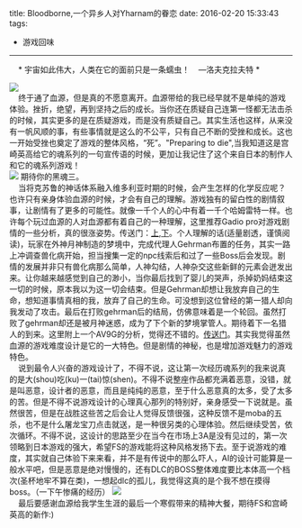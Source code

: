title: Bloodborne,一个异乡人对Yharnam的眷恋
date: 2016-02-20 15:33:43
tags:
- 游戏回味
---
&#160;&#160;&#160;&#160;* 宇宙如此伟大，人类在它的面前只是一条蠕虫！ &#160;&#160; —洛夫克拉夫特 *  

![](http://i12.tietuku.com/698cf1120103bf23.jpg)  
 &#160;&#160;&#160;&#160;终于通了血源，但是真的不愿意离开。血源带给的我已经早就不是单纯的游戏体验。挫折，绝望，再到坚持之后的成长。当你还在质疑自己连第一怪都无法击杀的时候，其实更多的是在质疑游戏，而是没有质疑自己。其实生活也这样，从来没有一帆风顺的事，有些事情就是这么的不公平，只有自己不断的受挫和成长。这也一开始受挫也奠定了游戏的整体风格，“死”。"Preparing to die",当我知道这是宫崎英高给它的魂系列的一句宣传语的时候，更加让我记住了这个来自日本的制作人和它的魂系列游戏！  
![](http://i13.tietuku.com/ff465a00b844f953.jpg) 期待你的黑魂三。  
 &#160;&#160;&#160;&#160;当将克苏鲁的神话体系融入维多利亚时期的时候，会产生怎样的化学反应呢？也许只有亲身体验血源的时候，才会有自己的理解。游戏独有的留白性的剧情叙事，让剧情有了更多的可能性。就像一千个人的心中有着一千个哈姆雷特一样。也许每个玩过血源的人对血源都有着自己的一种理解，这里推荐Gadio pro对游戏剧情的一些分析，真的很涨姿势。传送门：[上](http://www.g-cores.com/volumes/15138),[下](http://www.g-cores.com/volumes/15166)。个人理解的话(适量剧透，谨慎阅读)，玩家在外神月神制造的梦境中，完成代理人Gehrman布置的任务，其实一路上冲调查兽化病开始，担当搜集一定的npc线索后和过了一些Boss后会发现。剧情的发展并非只有兽化病那么简单，人神勾结，人神杂交这些新鲜的元素会迸发出来。让你越来越感觉到自己的渺小，当你最后找到了婴儿的哭声，杀掉奶妈结束这一切的时候，原本我以为这一切会结束。但是Gehrman却想让我放弃自己的生命，想知道事情真相的我，放弃了自己的生命。可没想到这位曾经的第一猎人却向我发动了攻击。最后在打败gehrman后的结局，仿佛意味着是一个轮回。虽然打败了gehrman却还是被月神迷惑，成为了下个新的梦境掌管人。期待着下一名猎人的到来。这里附上一个AV9G的分析，觉得还不错的。[传送门](https://www.zhihu.com/question/29627954/answer/45079343)。其实我觉得虽然血源的游戏难度设计是它的一大特色。但是剧情的神秘，也是增加游戏魅力的游戏特色。  
 &#160;&#160;&#160;&#160;说到最令人兴奋的游戏设计了，不得不说，这让第一次经历魂系列的我来说真的是大(shou)吃(ku)一(tai)惊(shen)。不得不说整座作品都充满着恶意，没错，就是叫恶意，设计者的恶意，而且是纯纯的恶意，至于什么恶意真的太多，受了太多的苦。但是不得不说游戏设计的心理真心那列的特别好，亲身感受一下说就是。虽然很苦，但是在战胜这些苦之后会让人觉得反馈很强，这种反馈不是moba的五杀，也不是什么屠龙宝刀点击就送，是一种很另类的心理体验。然后继续受苦，依次循环。不得不说，这设计的思路至少在当今在市场上3A是没有见过的，第一次领略到日本游戏的强大，希望FS的游戏能将这种风格发扬下去。至于说游戏的难度，其实就自己体验下来来看，并不是有传说中的那么吓人，AI的设计可能算是一般水平吧，但是恶意是绝对慢慢的，还有DLC的BOSS整体难度要比本体高一个档次(圣杯地牢不算在类)，一想起dlc的孤儿，我觉得这真的是个我不想在摸得boss。（一下午惨痛的经历） 
![](http://i11.tietuku.com/1076b37bab947daa.jpg)  
&#160;&#160;&#160;&#160;最后要感谢血源给我学生生涯的最后一个寒假带来的精神大餐，期待FS和宫崎英高的新作:)
 

 